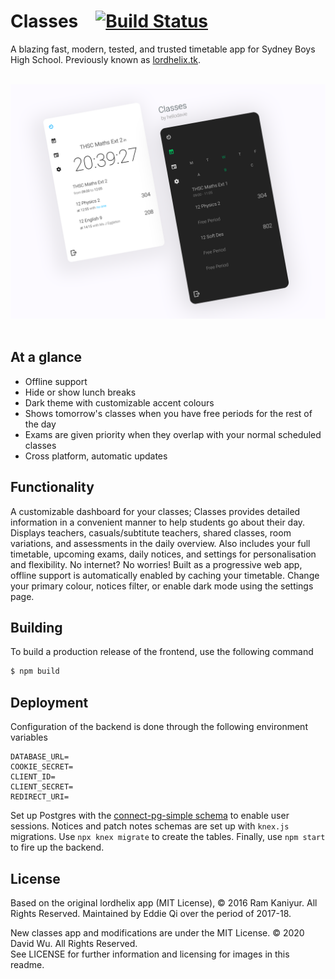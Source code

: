 # Classes [![Build Status](https://travis-ci.com/hellodavie/shs_classes.svg?branch=master)](https://travis-ci.com/hellodavie/shs_classes)
A blazing fast, modern, tested, and trusted timetable app for Sydney Boys High School. 
Previously known as [lordhelix.tk](https://lordhelix.tk/).

<div align="center">
<br>
<a href="https://shsclasses.hellodavie.com/">
	<img src="media/hero.png">
</a>
<br>
<br>
</div>

## At a glance
 - Offline support
 - Hide or show lunch breaks
 - Dark theme with customizable accent colours
 - Shows tomorrow's classes when you have free periods for the rest of the day
 - Exams are given priority when they overlap with your normal scheduled classes
 - Cross platform, automatic updates

## Functionality
A customizable dashboard for your classes;
Classes provides detailed information in a convenient manner to help students go about their day.
Displays teachers, casuals/subtitute teachers, shared classes, room variations, and assessments in the daily overview.
Also includes your full timetable, upcoming exams, daily notices, and settings for personalisation and flexibility.
No internet? No worries! Built as a progressive web app, offline support is automatically enabled by caching your timetable.
Change your primary colour, notices filter, or enable dark mode using the settings page.

## Building
To build a production release of the frontend, use the following command
```sh
$ npm build
```

## Deployment
Configuration of the backend is done through the following environment variables
```
DATABASE_URL=
COOKIE_SECRET=
CLIENT_ID=
CLIENT_SECRET=
REDIRECT_URI=
```

Set up Postgres with the [connect-pg-simple schema](https://github.com/voxpelli/node-connect-pg-simple/blob/fc163b26511d746452ef42c798ab766caca2a5ac/table.sql) to enable user sessions.
Notices and patch notes schemas are set up with `knex.js` migrations. Use `npx knex migrate` to create the tables.
Finally, use `npm start` to fire up the backend.

## License
Based on the original lordhelix app (MIT License), &copy; 2016 Ram Kaniyur. All Rights Reserved.
Maintained by Eddie Qi over the period of 2017-18.

New classes app and modifications are under the MIT License. &copy; 2020 David Wu. All Rights Reserved. \
See LICENSE for further information and licensing for images in this readme.
